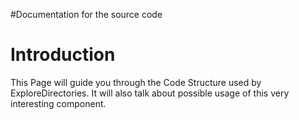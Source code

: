 #Documentation for the source code

# Introduction #

This Page will guide you through the Code Structure used by ExploreDirectories. It will also talk about possible usage of this very interesting component.